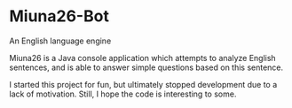# Miuna26-Bot
An English language engine

Miuna26 is a Java console application which attempts to analyze English sentences, and is able to answer simple questions based on this sentence.

I started this project for fun, but ultimately stopped development due to a lack of motivation. Still, I hope the code is interesting to some.
